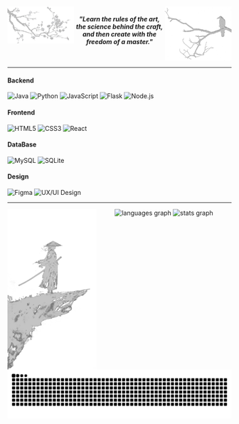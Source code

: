 <br clear="both">

<img src="images/flowers.png" width="150" align="left" />

<img src="images/crow.png" width="150" align="right" />

<h4 align="center"><em>"Learn the rules of the art, the science behind the craft, and then create with the freedom of a master."</em></h4>

<br clear="both">

---

#### **Backend**
<div align="left">

![Java](https://img.shields.io/badge/Java-EDEFEF?style=for-the-badge&logo=java&logoColor=000000)
![Python](https://img.shields.io/badge/Python-EDEFEF?style=for-the-badge&logo=python&logoColor=000000)
![JavaScript](https://img.shields.io/badge/JavaScript-EDEFEF?style=for-the-badge&logo=javascript&logoColor=000000)
![Flask](https://img.shields.io/badge/Flask-EDEFEF?style=for-the-badge&logo=flask&logoColor=000000)
![Node.js](https://img.shields.io/badge/Node.js-EDEFEF?style=for-the-badge&logo=nodedotjs&logoColor=000000)

</div>

#### **Frontend**
<div align="left">
  
![HTML5](https://img.shields.io/badge/HTML5-EDEFEF?style=for-the-badge&logo=html5&logoColor=000000)
![CSS3](https://img.shields.io/badge/CSS3-EDEFEF?style=for-the-badge&logo=css3&logoColor=000000)
![React](https://img.shields.io/badge/React-EDEFEF?style=for-the-badge&logo=React&logoColor=000000)
</div>

#### **DataBase**
<div align="left">
  
![MySQL](https://img.shields.io/badge/MySQL-EDEFEF?style=for-the-badge&logo=mysql&logoColor=000000)
![SQLite](https://img.shields.io/badge/SQLite-EDEFEF?style=for-the-badge&logo=sqlite&logoColor=000000)
</div>

#### **Design**
<div align="left">
  
![Figma](https://img.shields.io/badge/Figma-EDEFEF?style=for-the-badge&logo=figma&logoColor=000000)
![UX/UI Design](https://img.shields.io/badge/UX/UI%20Design-EDEFEF?style=for-the-badge&logo=adobexd&logoColor=000000)

</div>

---

<img src="images/samurai.png" width="200" align="left" />

<div align="center">
  <img src="https://github-readme-stats.vercel.app/api/top-langs?username=VINYCIU51&locale=en&hide_title=false&layout=compact&card_width=320&langs_count=6&hide_border=false&order=2&bg_color=EDEFEF15&title_color=EDEFEF&text_color=EDEFEF&border_color=EDEFEF" height="180" alt="languages graph"  />
  <img src="https://github-readme-stats.vercel.app/api?username=VINYCIU51&hide_title=false&hide_rank=false&show_icons=true&include_all_commits=true&count_private=true&disable_animations=false&locale=en&hide_border=false&order=1&custom_title=GitHub%20Stats&bg_color=EDEFEF15&title_color=EDEFEF&text_color=EDEFEF&icon_color=EDEFEF&border_color=black" height="180" alt="stats graph"  />
</div>

<picture align="right">
  <source media="(prefers-color-scheme: dark)" srcset="https://raw.githubusercontent.com/VINYCIU51/VINYCIU51/output/github-contribution-grid-snake-dark.svg">
  <source media="(prefers-color-scheme: light)" srcset="https://raw.githubusercontent.com/VINYCIU51/VINYCIU51/output/github-contribution-grid-snake.svg">
  <img align="center" alt="github contribution grid snake animation" src="https://raw.githubusercontent.com/VINYCIU51/VINYCIU51/output/github-contribution-grid-snake-dark.svg">
</picture>
